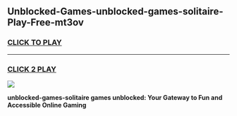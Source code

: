 
## Unblocked-Games-unblocked-games-solitaire-Play-Free-mt3ov
<h3>
<a href="https://premium76.site?title=unblocked-games-solitaire&ref=18A1">CLICK TO PLAY</a></h3>
<hr>

<h3>
<a href="https://premium76.site?title=unblocked-games-solitaire&ref=18A1">CLICK 2 PLAY</a>
  
</h3>

<a href="https://premium76.site?title=unblocked-games-solitaire&ref=18A1"><img src="https://clearcache.store/games.png"></a>


**unblocked-games-solitaire games unblocked: Your Gateway to Fun and Accessible Online Gaming**
